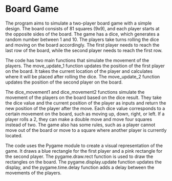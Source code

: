 # Board Game

The program aims to simulate a two-player board game with a simple design. The board consists of 81 squares (9x9), and each player starts at the opposite sides of the board. The game has a dice, which generates a random number between 1 and 10. The players take turns rolling the dice and moving on the board accordingly. The first player needs to reach the last row of the board, while the second player needs to reach the first row.

The code has two main functions that simulate the movement of the players. The move_update_1 function updates the position of the first player on the board. It takes the current location of the player and calculates where it will be placed after rolling the dice. The move_update_2 function updates the position of the second player on the board.

The dice_movement1 and dice_movement2 functions simulate the movement of the players on the board based on the dice result. They take the dice value and the current position of the player as inputs and return the new position of the player after the move. Each dice value corresponds to a certain movement on the board, such as moving up, down, right, or left. If a player rolls a 2, they can make a double move and move four squares instead of two. The game also has some rules, such as a player cannot move out of the board or move to a square where another player is currently located.

The code uses the Pygame module to create a visual representation of the game. It draws a blue rectangle for the first player and a pink rectangle for the second player. The pygame.draw.rect function is used to draw the rectangles on the board. The pygame.display.update function updates the display, and the pygame.time.delay function adds a delay between the movements of the players.
